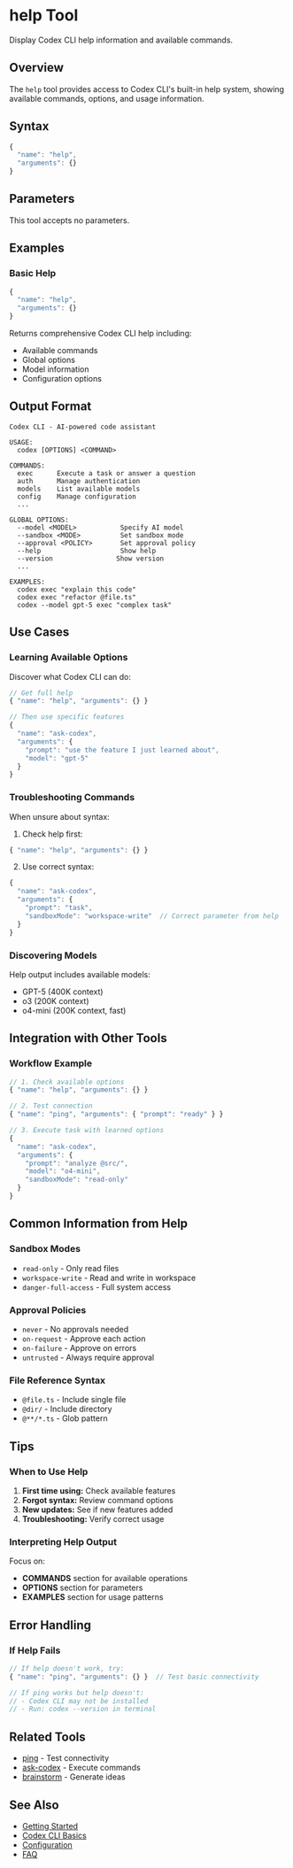 # help Tool

Display Codex CLI help information and available commands.

## Overview

The `help` tool provides access to Codex CLI's built-in help system, showing available commands, options, and usage information.

## Syntax

```javascript
{
  "name": "help",
  "arguments": {}
}
```

## Parameters

This tool accepts no parameters.

## Examples

### Basic Help

```javascript
{
  "name": "help",
  "arguments": {}
}
```

Returns comprehensive Codex CLI help including:

- Available commands
- Global options
- Model information
- Configuration options

## Output Format

```
Codex CLI - AI-powered code assistant

USAGE:
  codex [OPTIONS] <COMMAND>

COMMANDS:
  exec      Execute a task or answer a question
  auth      Manage authentication
  models    List available models
  config    Manage configuration
  ...

GLOBAL OPTIONS:
  --model <MODEL>           Specify AI model
  --sandbox <MODE>          Set sandbox mode
  --approval <POLICY>       Set approval policy
  --help                    Show help
  --version                Show version
  ...

EXAMPLES:
  codex exec "explain this code"
  codex exec "refactor @file.ts"
  codex --model gpt-5 exec "complex task"
```

## Use Cases

### Learning Available Options

Discover what Codex CLI can do:

```javascript
// Get full help
{ "name": "help", "arguments": {} }

// Then use specific features
{
  "name": "ask-codex",
  "arguments": {
    "prompt": "use the feature I just learned about",
    "model": "gpt-5"
  }
}
```

### Troubleshooting Commands

When unsure about syntax:

1. Check help first:

```javascript
{ "name": "help", "arguments": {} }
```

2. Use correct syntax:

```javascript
{
  "name": "ask-codex",
  "arguments": {
    "prompt": "task",
    "sandboxMode": "workspace-write"  // Correct parameter from help
  }
}
```

### Discovering Models

Help output includes available models:

- GPT-5 (400K context)
- o3 (200K context)
- o4-mini (200K context, fast)

## Integration with Other Tools

### Workflow Example

```javascript
// 1. Check available options
{ "name": "help", "arguments": {} }

// 2. Test connection
{ "name": "ping", "arguments": { "prompt": "ready" } }

// 3. Execute task with learned options
{
  "name": "ask-codex",
  "arguments": {
    "prompt": "analyze @src/",
    "model": "o4-mini",
    "sandboxMode": "read-only"
  }
}
```

## Common Information from Help

### Sandbox Modes

- `read-only` - Only read files
- `workspace-write` - Read and write in workspace
- `danger-full-access` - Full system access

### Approval Policies

- `never` - No approvals needed
- `on-request` - Approve each action
- `on-failure` - Approve on errors
- `untrusted` - Always require approval

### File Reference Syntax

- `@file.ts` - Include single file
- `@dir/` - Include directory
- `@**/*.ts` - Glob pattern

## Tips

### When to Use Help

1. **First time using:** Check available features
2. **Forgot syntax:** Review command options
3. **New updates:** See if new features added
4. **Troubleshooting:** Verify correct usage

### Interpreting Help Output

Focus on:

- **COMMANDS** section for available operations
- **OPTIONS** section for parameters
- **EXAMPLES** section for usage patterns

## Error Handling

### If Help Fails

```javascript
// If help doesn't work, try:
{ "name": "ping", "arguments": {} }  // Test basic connectivity

// If ping works but help doesn't:
// - Codex CLI may not be installed
// - Run: codex --version in terminal
```

## Related Tools

- [ping](./ping.md) - Test connectivity
- [ask-codex](./ask-codex.md) - Execute commands
- [brainstorm](./brainstorm.md) - Generate ideas

## See Also

- [Getting Started](../../getting-started.md)
- [Codex CLI Basics](../../codex-cli-getting-started.md)
- [Configuration](../../config.md)
- [FAQ](../../resources/faq.md)
